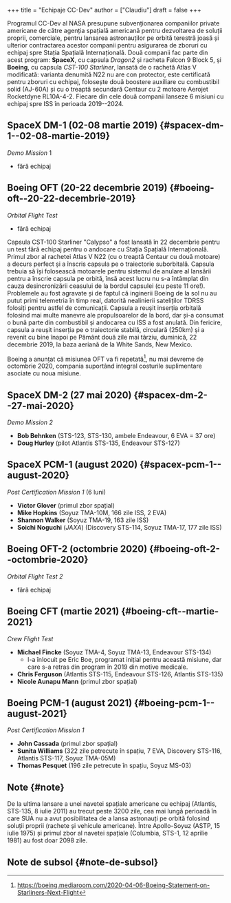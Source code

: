 +++
title = "Echipaje CC-Dev"
author = ["Claudiu"]
draft = false
+++

Programul CC-Dev al NASA presupune subvenționarea companiilor private americane de către agenția spațială americană pentru dezvoltarea de soluții proprii, comerciale, pentru lansarea astronauților pe orbită terestră joasă și ulterior contractarea acestor companii pentru asigurarea de zboruri cu echipaj spre Stația Spațială Internațională. Două companii fac parte din acest program: **SpaceX**, cu capsula _Dragon2_ și racheta Falcon 9 Block 5, și **Boeing**, cu capsula _CST-100 Starliner_, lansată de o rachetă Atlas V modificată: varianta denumită N22 nu are con protector, este certificată pentru zboruri cu echipaj, folosește două boostere auxiliare cu combustibil solid (AJ-60A) și cu o treaptă secundară Centaur cu 2 motoare Aerojet Rocketdyne RL10A-4-2. Fiecare din cele două companii lanseze 6 misiuni cu echipaj spre ISS în perioada 2019--2024.


## SpaceX DM-1 (02-08 martie 2019) {#spacex-dm-1--02-08-martie-2019}

_Demo Mission_ 1

-   fără echipaj


## Boeing OFT (20-22 decembrie 2019) {#boeing-oft--20-22-decembrie-2019}

_Orbital Flight Test_

-   fără echipaj

Capsula CST-100 Starliner "Calypso" a fost lansată în 22 decembrie pentru un test fără echipaj pentru o andocare cu Stația Spațială Internațională. Primul zbor al rachetei Atlas V N22 (cu o treaptă Centaur cu două motoare) a decurs perfect și a înscris capsula pe o traiectorie suborbitală. Capsula trebuia să își folosească motoarele pentru sistemul de anulare al lansării pentru a înscrie capsula pe orbită, însă acest lucru nu s-a întâmplat din cauza desincronizării ceasului de la bordul capsulei (cu peste 11 ore!). Problemele au fost agravate și de faptul că inginerii Boeing de la sol nu au putut primi telemetria în timp real, datorită nealinierii sateliților TDRSS folosiți pentru astfel de comunicații. Capsula a reușit inserția orbitală folosind mai multe manevre ale propulsoarelor de la bord, dar și-a consumat o bună parte din combustibil și andocarea cu ISS a fost anulată. Din fericire, capsula a reușit inserția pe o traiectorie stabilă, circulară (250km) și a revenit cu bine înapoi pe Pământ două zile mai târziu, duminică, 22 decembrie 2019, la baza aeriană de la White Sands, New Mexico.

Boeing a anunțat că misiunea OFT va fi repetată[^fn:1], nu mai devreme de octombrie 2020, compania suportând integral costurile suplimentare asociate cu noua misiune.


## SpaceX DM-2 (27 mai 2020) {#spacex-dm-2--27-mai-2020}

_Demo Mission 2_

-   **Bob Behnken** (STS-123, STS-130, ambele Endeavour, 6 EVA = 37 ore)
-   **Doug Hurley** (pilot Atlantis STS-135, Endeavour STS-127)


## SpaceX PCM-1 (august 2020) {#spacex-pcm-1--august-2020}

_Post Certification Mission 1_ (6 luni)

-   **Victor Glover** (primul zbor spațial)
-   **Mike Hopkins** (Soyuz TMA-10M, 166 zile ISS, 2 EVA)
-   **Shannon Walker** (Soyuz TMA-19, 163 zile ISS)
-   **Soichi Noguchi** (_JAXA_) (Discovery STS-114, Soyuz TMA-17, 177 zile ISS)


## Boeing OFT-2 (octombrie 2020) {#boeing-oft-2--octombrie-2020}

_Orbital Flight Test 2_

-   fără echipaj


## Boeing CFT (martie 2021) {#boeing-cft--martie-2021}

_Crew Flight Test_

-   **Michael Fincke** (Soyuz TMA-4, Soyuz TMA-13, Endeavour STS-134)
    -   l-a înlocuit pe Eric Boe, programat inițial pentru această misiune, dar care s-a retras din program în 2019 din motive medicale.
-   **Chris Ferguson** (Atlantis STS-115, Endeavour STS-126, Atlantis STS-135)
-   **Nicole Aunapu Mann** (primul zbor spațial)


## Boeing PCM-1 (august 2021) {#boeing-pcm-1--august-2021}

_Post Certification Mission 1_

-   **John Cassada** (primul zbor spațial)
-   **Sunita Williams** (322 zile petrecute în spațiu, 7 EVA, Discovery STS-116, Atlantis STS-117, Soyuz TMA-05M)
-   **Thomas Pesquet** (196 zile petrecute în spațiu, Soyuz MS-03)


## Note {#note}

De la ultima lansare a unei navetei spațiale americane cu echipaj (Atlantis, STS-135, 8 iulie 2011) au trecut peste 3200 zile, cea mai lungă perioadă în care SUA nu a avut posibilitatea de a lansa astronauți pe orbită folosind soluții proprii (rachete și vehicule americane). Între Apollo-Soyuz (ASTP, 15 iulie 1975) și primul zbor al navetei spațiale (Columbia, STS-1, 12 aprilie 1981) au fost doar 2098 zile.


## Note de subsol {#note-de-subsol}

[^fn:1]: <https://boeing.mediaroom.com/2020-04-06-Boeing-Statement-on-Starliners-Next-Flight>